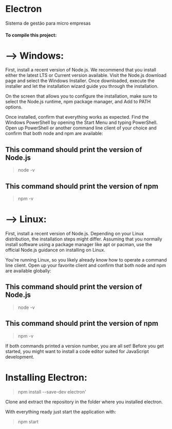 # Electron
Sistema de gestão para micro empresas

#### To compile this project:

# --> Windows:

First, install a recent version of Node.js. We recommend that you install either the latest LTS or Current version available. Visit the Node.js download page and select the Windows Installer. Once downloaded, execute the installer and let the installation wizard guide you through the installation.

On the screen that allows you to configure the installation, make sure to select the Node.js runtime, npm package manager, and Add to PATH options.

Once installed, confirm that everything works as expected. Find the Windows PowerShell by opening the Start Menu and typing PowerShell. Open up PowerShell or another command line client of your choice and confirm that both node and npm are available:

## This command should print the version of Node.js
> node -v

## This command should print the version of npm
> npm -v

# --> Linux:

First, install a recent version of Node.js. Depending on your Linux distribution, the installation steps might differ. Assuming that you normally install software using a package manager like apt or pacman, use the official Node.js guidance on installing on Linux.

You're running Linux, so you likely already know how to operate a command line client. Open up your favorite client and confirm that both node and npm are available globally:

## This command should print the version of Node.js
> node -v

## This command should print the version of npm
> npm -v

If both commands printed a version number, you are all set! Before you get started, you might want to install a code editor suited for JavaScript development.



# Installing Electron:

> npm install --save-dev electron'

Clone and extract the repository in the folder where you installed electron.

With everything ready just start the application with:
> npm start 

